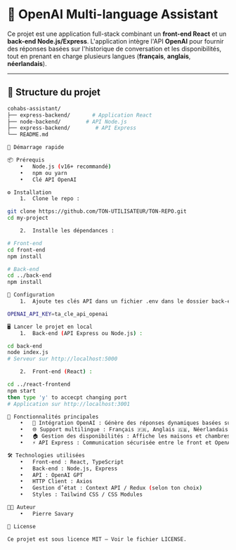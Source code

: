 # 🏡 OpenAI Multi-language Assistant

Ce projet est une application full-stack combinant un **front-end React** et un **back-end Node.js/Express**. L'application intègre l'API **OpenAI** pour fournir des réponses basées sur l'historique de conversation et les disponibilités, tout en prenant en charge plusieurs langues (**français**, **anglais**, **néerlandais**).

---

## 📁 Structure du projet

```bash
cohabs-assistant/
├── express-backend/       # Application React
├── node-backend/        # API Node.js
├── express-backend/        # API Express
└── README.md

🚀 Démarrage rapide

📦 Prérequis
	•	Node.js (v16+ recommandé)
	•	npm ou yarn
	•	Clé API OpenAI

⚙️ Installation
	1.	Clone le repo :

git clone https://github.com/TON-UTILISATEUR/TON-REPO.git
cd my-project

	2.	Installe les dépendances :

# Front-end
cd front-end
npm install

# Back-end
cd ../back-end
npm install

🔐 Configuration
	1.	Ajoute tes clés API dans un fichier .env dans le dossier back-end/ :

OPENAI_API_KEY=ta_cle_api_openai

🖥️ Lancer le projet en local
	1.	Back-end (API Express ou Node.js) :

cd back-end
node index.js
# Serveur sur http://localhost:5000

	2.	Front-end (React) :

cd ../react-frontend
npm start
then type 'y' to accecpt changing port
# Application sur http://localhost:3001

🧩 Fonctionnalités principales
	•	💬 Intégration OpenAI : Génère des réponses dynamiques basées sur l’historique de conversation et les disponibilités.
	•	🌐 Support multilingue : Français 🇫🇷, Anglais 🇬🇧, Néerlandais 🇳🇱.
	•	🏠 Gestion des disponibilités : Affiche les maisons et chambres disponibles.
	•	⚡ API Express : Communication sécurisée entre le front et OpenAI.

🛠️ Technologies utilisées
	•	Front-end : React, TypeScript
	•	Back-end : Node.js, Express
	•	API : OpenAI GPT
	•	HTTP Client : Axios
	•	Gestion d’état : Context API / Redux (selon ton choix)
	•	Styles : Tailwind CSS / CSS Modules

🧑‍💻 Auteur
	•	Pierre Savary

📄 License

Ce projet est sous licence MIT – Voir le fichier LICENSE.
